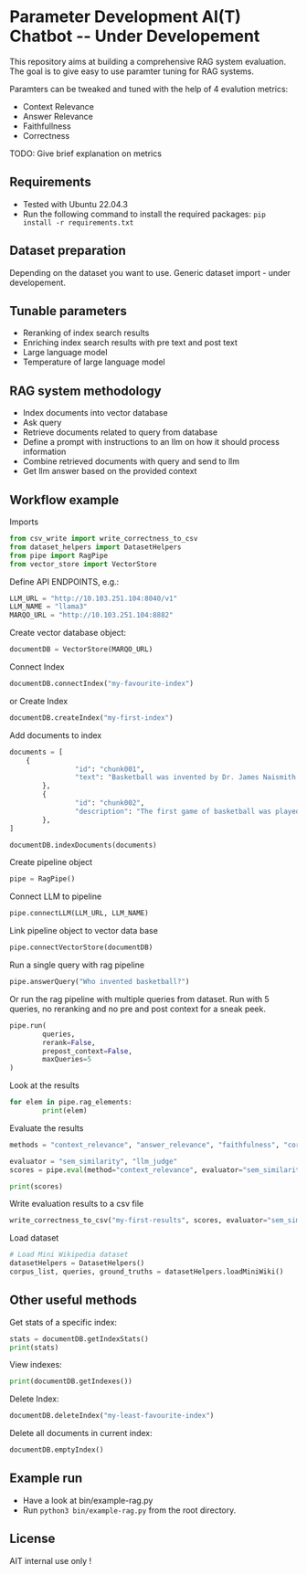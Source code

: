 # Parameter Development AI(T) Chatbot -- Under Developement

This repository aims at building a comprehensive RAG system evaluation. The goal is to give easy to use paramter tuning for RAG systems.

Paramters can be tweaked and tuned with the help of 4 evalution metrics: 

- Context Relevance
- Answer Relevance
- Faithfullness
- Correctness

TODO: Give brief explanation on metrics


## Requirements
- Tested with 
Ubuntu 22.04.3
- Run the following command to install the required packages:
`pip install -r requirements.txt`


## Dataset preparation
Depending on the dataset you want to use. 
Generic dataset import - under developement. 

## Tunable parameters
- Reranking of index search results
- Enriching index search results with pre text and post text
- Large language model
- Temperature of large language model 


## RAG system methodology

- Index documents into vector database
- Ask query
- Retrieve documents related to query from database
- Define a prompt with instructions to an llm on how it should process information
- Combine retrieved documents with query and send to llm 
- Get llm answer based on the provided context

## Workflow example

Imports

```python
from csv_write import write_correctness_to_csv
from dataset_helpers import DatasetHelpers
from pipe import RagPipe
from vector_store import VectorStore
```

Define API ENDPOINTS, e.g.:

```python
LLM_URL = "http://10.103.251.104:8040/v1"
LLM_NAME = "llama3"
MARQO_URL = "http://10.103.251.104:8882"
```

Create vector database object:

```python
documentDB = VectorStore(MARQO_URL)
```




Connect Index
```python
documentDB.connectIndex("my-favourite-index")
```

or Create Index 
```python
documentDB.createIndex("my-first-index")
```

Add documents to index
```python
documents = [
    {
                "id": "chunk001",
                "text": "Basketball was invented by Dr. James Naismith in December 1891 in Springfield, Massachusetts."
        },
        {
                "id": "chunk002",
                "description": "The first game of basketball was played on December 21, 1891, and it ended with a score of 1-0."
        },
]

documentDB.indexDocuments(documents)
```

Create pipeline object
```python
pipe = RagPipe()
```

Connect LLM to pipeline
```python
pipe.connectLLM(LLM_URL, LLM_NAME)
```

Link pipeline object to vector data base
```python
pipe.connectVectorStore(documentDB)
```

Run a single query with rag pipeline
```python
pipe.answerQuery("Who invented basketball?")
```

Or run the rag pipeline with multiple queries from dataset. Run with 5 queries, no reranking and no pre and post context for a sneak peek. 
```python
pipe.run(
        queries,
        rerank=False,
        prepost_context=False,
        maxQueries=5
)
```

Look at the results 
```python
for elem in pipe.rag_elements:
        print(elem)
```

Evaluate the results

```python
methods = "context_relevance", "answer_relevance", "faithfulness", "correctness", "all"

evaluator = "sem_similarity", "llm_judge"
scores = pipe.eval(method="context_relevance", evaluator="sem_similarity")

print(scores)
```

Write evaluation results to a csv file

```python
write_correctness_to_csv("my-first-results", scores, evaluator="sem_similarity")
```



Load dataset


```python
# Load Mini Wikipedia dataset
datasetHelpers = DatasetHelpers()
corpus_list, queries, ground_truths = datasetHelpers.loadMiniWiki()
```


## Other useful methods


Get stats of a specific index:

```python
stats = documentDB.getIndexStats()
print(stats)
```

View indexes:

```python
print(documentDB.getIndexes())
```

Delete Index:

```python
documentDB.deleteIndex("my-least-favourite-index")
```

Delete all documents in current index:

```python
documentDB.emptyIndex()
```


## Example run
- Have a look at bin/example-rag.py 
- Run `python3 bin/example-rag.py` from the root directory.



## License

AIT internal use only !

